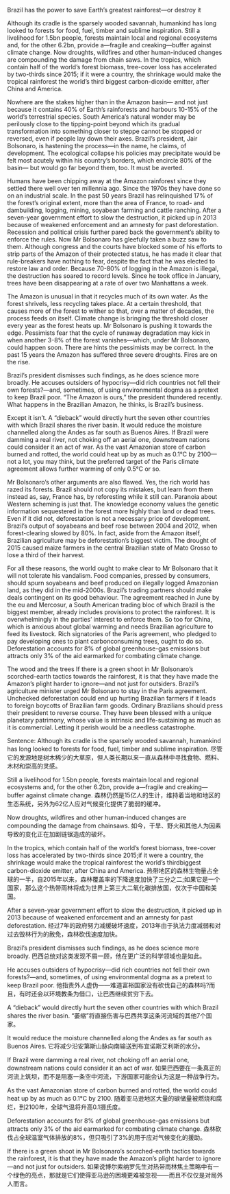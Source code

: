 Brazil has the power to save Earth’s greatest rainforest—or destroy it

Although its cradle is the sparsely wooded savannah, humankind has long looked to forests for food, fuel, timber and sublime inspiration. Still a livelihood for 1.5bn people, forests maintain local and regional ecosystems and, for the other 6.2bn, provide a—fragile and creaking—buffer against climate change. Now droughts, wildfires and other human-induced changes are compounding the damage from chain saws. In the tropics, which contain half of the world’s forest biomass, tree-cover loss has accelerated by two-thirds since 2015; if it were a country, the shrinkage would make the tropical rainforest the world’s third biggest carbon-dioxide emitter, after China and America.

Nowhere are the stakes higher than in the Amazon basin— and not just because it contains 40% of Earth’s rainforests and harbours 10-15% of the world’s terrestrial species. South America’s natural wonder may be perilously close to the tipping-point beyond which its gradual transformation into something closer to steppe cannot be stopped or reversed, even if people lay down their axes. Brazil’s president, Jair Bolsonaro, is hastening the process—in the name, he claims, of development. The ecological collapse his policies may precipitate would be felt most acutely within his country’s borders, which encircle 80% of the basin— but would go far beyond them, too. It must be averted.

Humans have been chipping away at the Amazon rainforest since they settled there well over ten millennia ago. Since the 1970s they have done so on an industrial scale. In the past 50 years Brazil has relinquished 17% of the forest’s original extent, more than the area of France, to road- and dambuilding, logging, mining, soyabean farming and cattle ranching. After a seven-year government effort to slow the destruction, it picked up in 2013 because of weakened enforcement and an amnesty for past deforestation. Recession and political crisis further pared back the government’s ability to enforce the rules. Now Mr Bolsonaro has gleefully taken a buzz saw to them. Although congress and the courts have blocked some of his efforts to strip parts of the Amazon of their protected status, he has made it clear that rule-breakers have nothing to fear, despite the fact that he was elected to restore law and order. Because 70-80% of logging in the Amazon is illegal, the destruction has soared to record levels. Since he took office in January, trees have been disappearing at a rate of over two Manhattans a week.

The Amazon is unusual in that it recycles much of its own water. As the forest shrivels, less recycling takes place. At a certain threshold, that causes more of the forest to wither so that, over a matter of decades, the process feeds on itself. Climate change is bringing the threshold closer every year as the forest heats up. Mr Bolsonaro is pushing it towards the edge. Pessimists fear that the cycle of runaway degradation may kick in when another 3-8% of the forest vanishes—which, under Mr Bolsonaro, could happen soon. There are hints the pessimists may be correct. In the past 15 years the Amazon has suffered three severe droughts. Fires are on the rise.

Brazil’s president dismisses such findings, as he does science more broadly. He accuses outsiders of hypocrisy—did rich countries not fell their own forests?—and, sometimes, of using environmental dogma as a pretext to keep Brazil poor. “The Amazon is ours,” the president thundered recently. What happens in the Brazilian Amazon, he thinks, is Brazil’s business.

Except it isn’t. A “dieback” would directly hurt the seven other countries with which Brazil shares the river basin. It would reduce the moisture channelled along the Andes as far south as Buenos Aires. If Brazil were damming a real river, not choking off an aerial one, downstream nations could consider it an act of war. As the vast Amazonian store of carbon burned and rotted, the world could heat up by as much as 0.1°C by 2100—not a lot, you may think, but the preferred target of the Paris climate agreement allows further warming of only 0.5°C or so.

Mr Bolsonaro’s other arguments are also flawed. Yes, the rich world has razed its forests. Brazil should not copy its mistakes, but learn from them instead as, say, France has, by reforesting while it still can. Paranoia about Western scheming is just that. The knowledge economy values the genetic information sequestered in the forest more highly than land or dead trees. Even if it did not, deforestation is not a necessary price of development. Brazil’s output of soyabeans and beef rose between 2004 and 2012, when forest-clearing slowed by 80%. In fact, aside from the Amazon itself, Brazilian agriculture may be deforestation’s biggest victim. The drought of 2015 caused maize farmers in the central Brazilian state of Mato Grosso to lose a third of their harvest.

For all these reasons, the world ought to make clear to Mr Bolsonaro that it will not tolerate his vandalism. Food companies, pressed by consumers, should spurn soyabeans and beef produced on illegally logged Amazonian land, as they did in the mid-2000s. Brazil’s trading partners should make deals contingent on its good behaviour. The agreement reached in June by the eu and Mercosur, a South American trading bloc of which Brazil is the biggest member, already includes provisions to protect the rainforest. It is overwhelmingly in the parties’ interest to enforce them. So too for China, which is anxious about global warming and needs Brazilian agriculture to feed its livestock. Rich signatories of the Paris agreement, who pledged to pay developing ones to plant carbonconsuming trees, ought to do so. Deforestation accounts for 8% of global greenhouse-gas emissions but attracts only 3% of the aid earmarked for combating climate change.

The wood and the trees
If there is a green shoot in Mr Bolsonaro’s scorched-earth tactics towards the rainforest, it is that they have made the Amazon’s plight harder to ignore—and not just for outsiders. Brazil’s agriculture minister urged Mr Bolsonaro to stay in the Paris agreement. Unchecked deforestation could end up hurting Brazilian farmers if it leads to foreign boycotts of Brazilian farm goods. Ordinary Brazilians should press their president to reverse course. They have been blessed with a unique planetary patrimony, whose value is intrinsic and life-sustaining as much as it is commercial. Letting it perish would be a needless catastrophe.

Sentence:
Although its cradle is the sparsely wooded savannah, humankind has long looked to forests for food, fuel, timber and sublime inspiration.
尽管它的发源地是树木稀少的大草原，但人类长期以来一直从森林中寻找食物、燃料、木材和崇高的灵感。

Still a livelihood for 1.5bn people, forests maintain local and regional ecosystems and, for the other 6.2bn, provide a—fragile and creaking—buffer against climate change.
森林仍然是15亿人的生计，维持着当地和地区的生态系统，另外为62亿人应对气候变化提供了脆弱的缓冲。

Now droughts, wildfires and other human-induced changes are compounding the damage from chainsaws.
如今，干旱、野火和其他人为因素导致的变化正在加剧链锯造成的破坏。

In the tropics, which contain half of the world’s forest biomass, tree-cover loss has accelerated by two-thirds since 2015;if it were a country, the shrinkage would make the tropical rainforest the world’s thirdbiggest carbon-dioxide emitter, after China and America.
热带地区的森林生物量占全球的一半，自2015年以来，森林覆盖率的下降速度加快了三分之二;如果它是一个国家，那么这个热带雨林将成为世界上第三大二氧化碳排放国，仅次于中国和美国。

After a seven-year government effort to slow the destruction, it picked up in 2013 because of weakened enforcement and an amnesty for past deforestation.
经过7年的政府努力减缓破坏速度，2013年由于执法力度减弱和对过去毁林行为的赦免，森林砍伐速度加快。

Brazil’s president dismisses such findings, as he does science more broadly.
巴西总统对这类发现不屑一顾，他在更广泛的科学领域也是如此。

He accuses outsiders of hypocrisy—did rich countries not fell their own forests?—and, sometimes, of using environmental dogma as a pretext to keep Brazil poor.
他指责外人虚伪——难道富裕国家没有砍伐自己的森林吗?而且，有时还会以环境教条为借口，让巴西继续贫穷下去。

A “dieback” would directly hurt the seven other countries with which Brazil shares the river basin.
“萎缩”将直接伤害与巴西共享这条河流域的其他7个国家。

It would reduce the moisture channelled along the Andes as far south as Buenos Aires.
它将减少沿安第斯山脉向南输送到布宜诺斯艾利斯的水分。

If Brazil were damming a real river, not choking off an aerial one, downstream nations could consider it an act of war.
如果巴西要在一条真正的河流上筑坝，而不是阻塞一条空中河流，下游国家可能会认为这是一种战争行为。

As the vast Amazonian store of carbon burned and rotted, the world could heat up by as much as 0.1°C by 2100.
随着亚马逊地区大量的碳储量被燃烧和腐烂，到2100年，全球气温将升高0.1摄氏度。

Deforestation accounts for 8% of global greenhouse-gas emissions but attracts only 3% of the aid earmarked for combating climate change.
森林砍伐占全球温室气体排放的8%，但只吸引了3%的用于应对气候变化的援助。

If there is a green shoot in Mr Bolsonaro’s scorched-earth tactics towards the rainforest, it is that they have made the Amazon’s plight harder to ignore—and not just for outsiders.
如果说博尔索纳罗先生对热带雨林焦土策略中有一个绿色的亮点，那就是它们使得亚马逊的困境更难被忽视——而且不仅仅是对局外人而言。